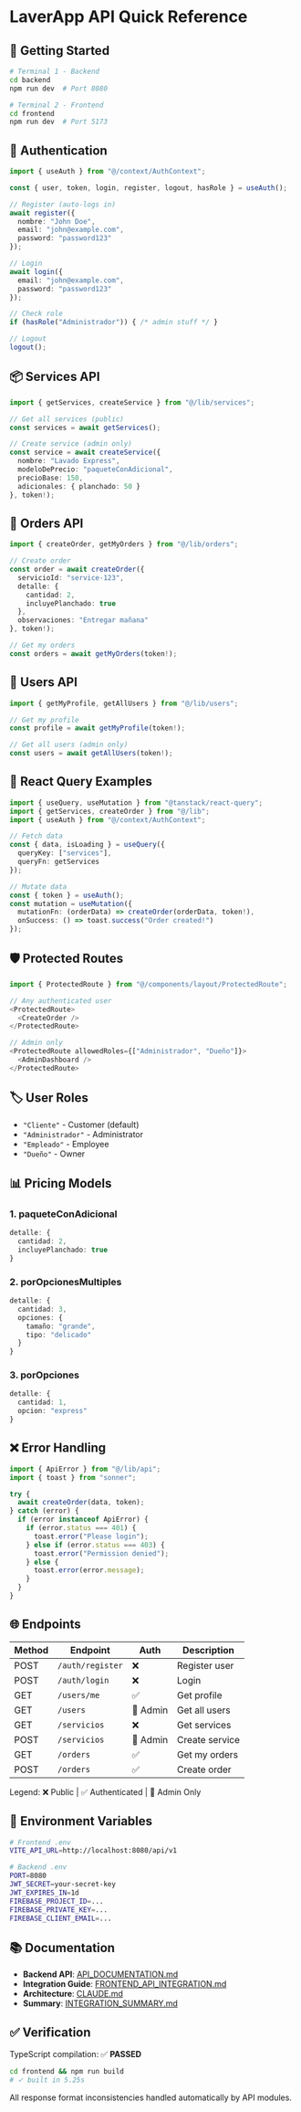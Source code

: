 # LaverApp API Quick Reference

## 🚀 Getting Started

```bash
# Terminal 1 - Backend
cd backend
npm run dev  # Port 8080

# Terminal 2 - Frontend
cd frontend
npm run dev  # Port 5173
```

## 🔑 Authentication

```typescript
import { useAuth } from "@/context/AuthContext";

const { user, token, login, register, logout, hasRole } = useAuth();

// Register (auto-logs in)
await register({
  nombre: "John Doe",
  email: "john@example.com",
  password: "password123"
});

// Login
await login({
  email: "john@example.com",
  password: "password123"
});

// Check role
if (hasRole("Administrador")) { /* admin stuff */ }

// Logout
logout();
```

## 📦 Services API

```typescript
import { getServices, createService } from "@/lib/services";

// Get all services (public)
const services = await getServices();

// Create service (admin only)
const service = await createService({
  nombre: "Lavado Express",
  modeloDePrecio: "paqueteConAdicional",
  precioBase: 150,
  adicionales: { planchado: 50 }
}, token!);
```

## 🧺 Orders API

```typescript
import { createOrder, getMyOrders } from "@/lib/orders";

// Create order
const order = await createOrder({
  servicioId: "service-123",
  detalle: {
    cantidad: 2,
    incluyePlanchado: true
  },
  observaciones: "Entregar mañana"
}, token!);

// Get my orders
const orders = await getMyOrders(token!);
```

## 👥 Users API

```typescript
import { getMyProfile, getAllUsers } from "@/lib/users";

// Get my profile
const profile = await getMyProfile(token!);

// Get all users (admin only)
const users = await getAllUsers(token!);
```

## 🎯 React Query Examples

```typescript
import { useQuery, useMutation } from "@tanstack/react-query";
import { getServices, createOrder } from "@/lib";
import { useAuth } from "@/context/AuthContext";

// Fetch data
const { data, isLoading } = useQuery({
  queryKey: ["services"],
  queryFn: getServices
});

// Mutate data
const { token } = useAuth();
const mutation = useMutation({
  mutationFn: (orderData) => createOrder(orderData, token!),
  onSuccess: () => toast.success("Order created!")
});
```

## 🛡️ Protected Routes

```typescript
import { ProtectedRoute } from "@/components/layout/ProtectedRoute";

// Any authenticated user
<ProtectedRoute>
  <CreateOrder />
</ProtectedRoute>

// Admin only
<ProtectedRoute allowedRoles={["Administrador", "Dueño"]}>
  <AdminDashboard />
</ProtectedRoute>
```

## 🏷️ User Roles

- `"Cliente"` - Customer (default)
- `"Administrador"` - Administrator
- `"Empleado"` - Employee
- `"Dueño"` - Owner

## 📊 Pricing Models

### 1. paqueteConAdicional
```typescript
detalle: {
  cantidad: 2,
  incluyePlanchado: true
}
```

### 2. porOpcionesMultiples
```typescript
detalle: {
  cantidad: 3,
  opciones: {
    tamaño: "grande",
    tipo: "delicado"
  }
}
```

### 3. porOpciones
```typescript
detalle: {
  cantidad: 1,
  opcion: "express"
}
```

## ❌ Error Handling

```typescript
import { ApiError } from "@/lib/api";
import { toast } from "sonner";

try {
  await createOrder(data, token);
} catch (error) {
  if (error instanceof ApiError) {
    if (error.status === 401) {
      toast.error("Please login");
    } else if (error.status === 403) {
      toast.error("Permission denied");
    } else {
      toast.error(error.message);
    }
  }
}
```

## 🌐 Endpoints

| Method | Endpoint | Auth | Description |
|--------|----------|------|-------------|
| POST | `/auth/register` | ❌ | Register user |
| POST | `/auth/login` | ❌ | Login |
| GET | `/users/me` | ✅ | Get profile |
| GET | `/users` | 👑 Admin | Get all users |
| GET | `/servicios` | ❌ | Get services |
| POST | `/servicios` | 👑 Admin | Create service |
| GET | `/orders` | ✅ | Get my orders |
| POST | `/orders` | ✅ | Create order |

Legend: ❌ Public | ✅ Authenticated | 👑 Admin Only

## 📝 Environment Variables

```bash
# Frontend .env
VITE_API_URL=http://localhost:8080/api/v1

# Backend .env
PORT=8080
JWT_SECRET=your-secret-key
JWT_EXPIRES_IN=1d
FIREBASE_PROJECT_ID=...
FIREBASE_PRIVATE_KEY=...
FIREBASE_CLIENT_EMAIL=...
```

## 📚 Documentation

- **Backend API**: [API_DOCUMENTATION.md](API_DOCUMENTATION.md)
- **Integration Guide**: [FRONTEND_API_INTEGRATION.md](FRONTEND_API_INTEGRATION.md)
- **Architecture**: [CLAUDE.md](CLAUDE.md)
- **Summary**: [INTEGRATION_SUMMARY.md](INTEGRATION_SUMMARY.md)

## ✅ Verification

TypeScript compilation: ✅ **PASSED**
```bash
cd frontend && npm run build
# ✓ built in 5.25s
```

All response format inconsistencies handled automatically by API modules.